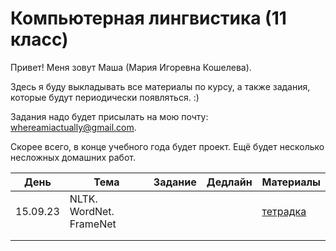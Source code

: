 # Компьютерная лингвистика (11 класс)
Привет! Меня зовут Маша (Мария Игоревна Кошелева).

Здесь я буду выкладывать все материалы по курсу, а также задания, которые будут периодически появляться. :)

Задания надо будет присылать на мою почту: whereamiactually@gmail.com.

Скорее всего, в конце учебного года будет проект. Ещё будет несколько несложных домашних работ.

| День | Тема | Задание | Дедлайн | Материалы |
|---------|---------|---------|---------|---------|
| 15.09.23 | NLTK. WordNet. FrameNet |         |         |[тетрадка](https://colab.research.google.com/drive/1wkGhPdzPkYFgwXHDnVVyQBy464YUXgQL?usp=sharing)|
|      |      |         |         |         |
|      |      |         |         |         |
